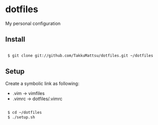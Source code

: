 dotfiles
========

My personal configuration

Install
--------

```bash

 $ git clone git://github.com/TakkuMattsu/dotfiles.git ~/dotfiles

```


Setup
--------

Create a symbolic link as following:
* .vim   -> vimfiles
* .vimrc -> dotfiles/.vimrc

```bash

 $ cd ~/dotfiles
 $ ./setup.sh

```
